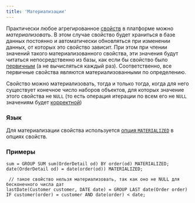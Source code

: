 ```yaml
---
title: 'Материализации'
---
```


Практически любое агрегированное [свойств](Properties.md) в платформе можно *материализовать*. В этом случае свойство будет храниться в базе данных постоянно и автоматически обновляться при изменении данных, от которых это свойство зависит. При этом при чтении значений такого материализованного свойства, эти значения будут читаться непосредственно из базы, как если бы свойство было [первичным](Data_properties_DATA.md) (а не вычисляться каждый раз). Соответственно, все первичные свойства являются материализованными по определению.

Свойство можно материализовать, тогда и только тогда, когда для него существует конечное число наборов объектов, для которых значение этого свойства не `NULL` (то есть операция итерации по всем его не `NULL` значениям будет [корректной](Set_operations.md#correct))

### Язык

Для материализации свойства используется [опция `MATERIALIZED`](Property_options.md#persistent-broken) в опциях свойств.

### Примеры

```lsf
sum = GROUP SUM sum(OrderDetail od) BY order(od) MATERIALIZED;
date(OrderDetail od) = date(order(od)) MATERIALIZED;

 // такое свойство нельзя материализовать, так как оно не NULL для бесконечного числа дат
lastDate(Customer customer, DATE date) = GROUP LAST date(Order order) IF customer(order) = customer AND date(order) < date;
```
